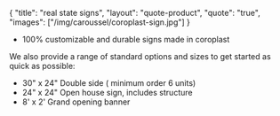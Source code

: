 {
  "title": "real state signs",
  "layout": "quote-product",
  "quote": "true",
  "images": ["/img/caroussel/coroplast-sign.jpg"]
}

* 100% customizable and durable signs made in coroplast

We also provide a range of standard options and sizes to get started as quick as possible:

* 30" x 24" Double side ( minimum order 6 units)
* 24"  x 24" Open house sign, includes structure
* 8' x 2' Grand opening banner


